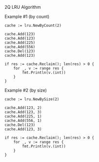 2Q LRU Algorithm

Example #1 (by count)

    cache := lru.NewByCount(2)

    cache.Add(123)
    cache.Add(123)
    cache.Add(225)
    cache.Add(556)
    cache.Del(123)
    cache.Add(123)

    if res := cache.Reclaim(); len(res) > 0 {
        for _, v := range res {
            fmt.Println(v.(int)) 
        }
    }

Example #2 (by size)

    cache := lru.NewBySize(2)

    cache.Add(123, 2)
    cache.Add(123, 3)
    cache.Add(225, 1)
    cache.Add(556, 1)
    cache.Del(123)
    cache.Add(123, 3)

    if res := cache.Reclaim(); len(res) > 0 {
        for _, v := range res {
            fmt.Println(v.(int))
        }
    }
